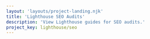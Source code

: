 ```yaml
---
layout: 'layouts/project-landing.njk'
title: 'Lighthouse SEO Audits'
description: 'View Lighthouse guides for SEO audits.'
project_key: lighthouse/seo
---
```

